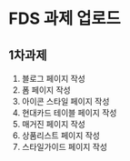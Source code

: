 # FDS 과제 업로드 

## 1차과제 

1. 블로그 페이지 작성
2. 폼 페이지 작성
3. 아이콘 스타일 페이지 작성
4. 현대카드 테이블 페이지 작성
5. 매거진 페이지 작성
6. 상품리스트 페이지 작성 
7. 스타일가이드 페이지 작성
